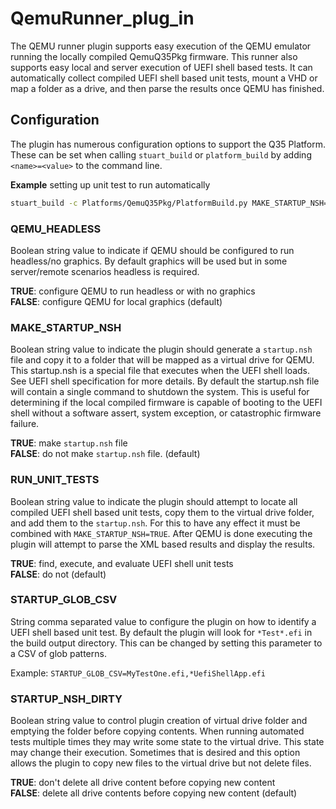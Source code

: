 # QemuRunner_plug_in

The QEMU runner plugin supports easy execution of the QEMU emulator running the locally compiled
QemuQ35Pkg firmware.  This runner also supports easy local and server execution of UEFI shell based tests.
It can automatically collect compiled UEFI shell based unit tests, mount a VHD or map a folder as a drive,
and then parse the results once QEMU has finished.

## Configuration

The plugin has numerous configuration options to support the Q35 Platform.  These can be set
when calling `stuart_build` or `platform_build` by adding `<name>=<value>` to the command line.

**Example** setting up unit test to run automatically

```bash
stuart_build -c Platforms/QemuQ35Pkg/PlatformBuild.py MAKE_STARTUP_NSH=TRUE RUN_UNIT_TESTS=TRUE
```

### QEMU_HEADLESS

Boolean string value to indicate if QEMU should be configured to run headless/no graphics.
By default graphics will be used but in some server/remote scenarios headless is required.

**TRUE**:   configure QEMU to run headless or with no graphics  
**FALSE**:  configure QEMU for local graphics (default)

### MAKE_STARTUP_NSH

Boolean string value to indicate the plugin should generate a `startup.nsh` file and copy
it to a folder that will be mapped as a virtual drive for QEMU.  This startup.nsh is a special
file that executes when the UEFI shell loads.  See UEFI shell specification for more details. By default
the startup.nsh file will contain a single command to shutdown the system.  This is useful for determining
if the local compiled firmware is capable of booting to the UEFI shell without a software assert, system
exception, or catastrophic firmware failure.  

**TRUE**:   make `startup.nsh` file  
**FALSE**:  do not make `startup.nsh` file. (default)

### RUN_UNIT_TESTS

Boolean string value to indicate the plugin should attempt to locate all compiled UEFI shell based
unit tests, copy them to the virtual drive folder, and add them to the `startup.nsh`.  For this to have any
effect it must be combined with `MAKE_STARTUP_NSH=TRUE`.  After QEMU is done executing
the plugin will attempt to parse the XML based results and display the results.

**TRUE**:   find, execute, and evaluate UEFI shell unit tests  
**FALSE**:  do not (default)

### STARTUP_GLOB_CSV

String comma separated value to configure the plugin on how to identify a UEFI shell based unit test.  By default
the plugin will look for `*Test*.efi` in the build output directory.  This can be changed by setting this parameter
to a CSV of glob patterns.

Example: `STARTUP_GLOB_CSV=MyTestOne.efi,*UefiShellApp.efi`

### STARTUP_NSH_DIRTY

Boolean string value to control plugin creation of virtual drive folder and emptying the folder before copying
contents.  When running automated tests multiple times they may write some state to the virtual drive.  This state
may change their execution.  Sometimes that is desired and this option allows the plugin to copy new files to the virtual
drive but not delete files.  

**TRUE**:   don't delete all drive content before copying new content  
**FALSE**:  delete all drive contents before copying new content (default)
